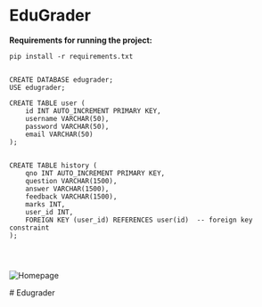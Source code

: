 # EduGrader

**Requirements for running the project:**

```
pip install -r requirements.txt
```
```

CREATE DATABASE edugrader;
USE edugrader;

CREATE TABLE user (
    id INT AUTO_INCREMENT PRIMARY KEY,
    username VARCHAR(50),
    password VARCHAR(50),
    email VARCHAR(50)
);


CREATE TABLE history (
    qno INT AUTO_INCREMENT PRIMARY KEY,
    question VARCHAR(1500),
    answer VARCHAR(1500),
    feedback VARCHAR(1500),
    marks INT,
    user_id INT,
    FOREIGN KEY (user_id) REFERENCES user(id)  -- foreign key constraint
);




```

![Homepage](https://github.com/user-attachments/assets/e4437aeb-cf46-461a-a9b4-0211d944b960)

#   E d u g r a d e r 
 
 
